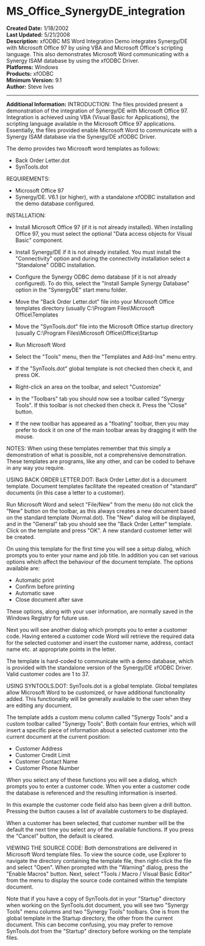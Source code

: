 # MS_Office_SynergyDE_integration<br />
**Created Date:** 1/18/2002<br />
**Last Updated:** 5/21/2008<br />
**Description:** xfODBC MS Word Integration Demo integrates Synergy/DE with Microsoft Office 97 by using VBA and Microsoft Office's scripting language. This also demonstrates Microsoft Word communicating with a Synergy ISAM database by using the xfODBC Driver.<br />
**Platforms:** Windows<br />
**Products:** xfODBC<br />
**Minimum Version:** 9.1<br />
**Author:** Steve Ives
<hr>

**Additional Information:**
INTRODUCTION:
The files provided present a demonstration of the integration of
Synergy/DE with Microsoft Office 97. Integration is achieved using
VBA (Visual Basic for Applications), the scripting language available
in the Microsoft Office 97 applications. Essentially, the files
provided enable Microsoft Word to communicate with a Synergy ISAM
database via the Synergy/DE xfODBC Driver.

The demo provides two Microsoft word templates as follows:
* Back Order Letter.dot
* SynTools.dot

REQUIREMENTS:
* Microsoft Office 97
* Synergy/DE. V6.1 (or higher), with a standalone xfODBC installation
and the demo database configured.

INSTALLATION:
* Install Microsoft Office 97 (if it is not already installed). When
installing Office 97, you must select the optional "Data access
objects for Visual Basic" component.

* Install Synergy/DE if it is not already installed. You must install
the "Connectivity" option and during the connectivity installation
select a "Standalone" ODBC installation.

* Configure the Synergy ODBC demo database (if it is not already
configured). To do this, select the "Install Sample Synergy
Database" option in the "SynergyDE" start menu folder.

* Move the "Back Order Letter.dot" file into your Microsoft Office
templates directory (usually C:\Program Files\Microsoft Office\Templates

* Move the "SynTools.dot" file into the Microsoft Office startup
directory (usually C:\Program Files\Microsoft Office\Office\Startup

* Run Microsoft Word

* Select the "Tools" menu, then the "Templates and Add-Ins" menu entry.

* If the "SynTools.dot" global template is not checked then check it,
and press OK.

* Right-click an area on the toolbar, and select "Customize"

* In the "Toolbars" tab you should now see a toolbar called "Synergy
Tools". If this toolbar is not checked then check it. Press the
"Close" button.

* If the new toolbar has appeared as a "floating" toolbar, then you
may prefer to dock it on one of the main toolbar areas by dragging
it with the mouse.

NOTES:
When using these templates remember that this simply a demonstration
of what is possible, not a comprehensive demonstration. These
templates are programs, like any other, and can be coded to behave in
any way you require.

USING BACK ORDER LETTER.DOT:
Back Order Letter.dot is a document template. Document templates
facilitate the repeated creation of "standard" documents (in this case
a letter to a customer).

Run Microsoft Word and select "File/New" from the menu (do not click
the "New" button on the toolbar, as this always creates a new document
based on the standard template (Normal.dot). The "New" dialog will be
displayed, and in the "General" tab you should see the "Back Order
Letter" template. Click on the template and press "OK". A new standard
customer letter will be created.

On using this template for the first time you will see a setup dialog,
which prompts you to enter your name and job title. In addition you
can set various options which affect the behaviour of the document
template. The options available are:

* Automatic print
* Confirm before printing
* Automatic save
* Close document after save

These options, along with your user information, are normally saved in
the Windows Registry for future use.

Next you will see another dialog which prompts you to enter a customer
code. Having entered a customer code Word will retrieve the required
data for the selected customer and insert the customer name, address,
contact name etc. at appropriate points in the letter.

The template is hard-coded to communicate with a demo database, which
is provided with the standalone version of the Synergy/DE xfODBC
Driver. Valid customer codes are 1 to 37.

USING SYNTOOLS.DOT:
SynTools.dot is a global template. Global templates allow Microsoft
Word to be customized, or have additional functionality added. This
functionality will be generally available to the user when they are
editing any document.

The template adds a custom menu column called "Synergy Tools" and a
custom toolbar called "Synergy Tools". Both contain four entries,
which will insert a specific piece of information about a selected
customer into the current document at the current position:

* Customer Address
* Customer Credit Limit
* Customer Contact Name
* Customer Phone Number

When you select any of these functions you will see a dialog, which
prompts you to enter a customer code. When you enter a customer code
the database is referenced and the resulting information is inserted.

In this example the customer code field also has been given a drill
button. Pressing the button causes a list of available customers to
be displayed.

When a customer has been selected, that customer number will be the
default the next time you select any of the available functions. If
you press the "Cancel" button, the default is cleared.

VIEWING THE SOURCE CODE:
Both demonstrations are delivered in Microsoft Word template files.
To view the source code, use Explorer to navigate the directory
containing the template file, then right-click the file and select
"Open". When prompted with the "Warning" dialog, press the "Enable
Macros" button. Next, select "Tools / Macro / Visual Basic Editor"
from the menu to display the source code contained within the template
document.

Note that if you have a copy of SynTools.dot in your "Startup"
directory when working on the SynTools.dot document, you will see two
"Synergy Tools" menu columns and two "Synergy Tools" toolbars. One is
from the global template in the Startup directory, the other from the
current document. This can become confusing, you may prefer to remove
SynTools.dot from the "Startup" directory before working on the
template files.
